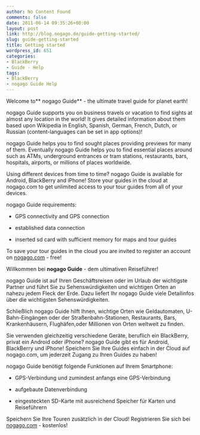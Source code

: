 ```yaml
---
author: No Content Found
comments: false
date: 2011-06-14 09:35:26+00:00
layout: post
link: http://blog.nogago.de/guide-getting-started/
slug: guide-getting-started
title: Getting started
wordpress_id: 651
categories:
- BlackBerry
- Guide - Help
tags:
- BlackBerry
- nogago Guide Help
---
```


Welcome to** nogago Guide** - the ultimate travel guide for planet earth!

nogago Guide supports you on business travels or vacation to find sights at almost any location in the world! It gives detailed information about them based upon Wikipedia in English, Spanish, German, French, Dutch, or Russian (content-languages can be set in app options)!

nogago Guide helps you to find sought places providing previews for many of them. Eventually nogago Guide helps you to find essential places around such as ATMs, underground entrances or tram stations, restaurants, bars, hospitals, airports, or millions of places worldwide.

Using different devices from time to time? nogago Guide is available for Android, BlackBerry and iPhone! Store your guides in the cloud at nogago.com to get unlimited access to your tour guides from all of your devices.

nogago Guide requirements:



	
  * GPS connectivity and GPS connection

	
  * established data connection

	
  * inserted sd card with sufficient memory for maps and tour guides




To save your tour guides in the cloud you are invited to register an account on [nogago.com](https://www.nogago.com/userRegister/index) - free!

Willkommen bei **nogago Guide** - dem ultimativen Reiseführer!

nogago Guide ist auf Ihren Geschäftsreisen oder im Urlaub der wichtigste Partner und führt Sie zu Sehenswürdigkeiten und wichtigen Orten an nahezu jedem Fleck der Erde. Dazu liefert Ihr nogago Guide viele Detailinfos über die wichtigsten Sehenswürdigkeiten.

Schließlich nogago Guide hilft Ihnen, wichtige Orten wie Geldautomaten, U-Bahn-Eingängen oder der Straßenbahn-Stationen, Restaurants, Bars, Krankenhäusern, Flughäfen,oder Millionen von Orten weltweit zu finden.

Sie verwenden gleichzeitig verschiedene Geräte, beruflich ein BlackBerry, privat ein Android oder iPhone? nogago Guide gibt es für Android, BlackBerry und iPhone! Speichern Sie Ihre Guides einfach in der Cloud auf nogago.com, um jederzeit Zugang zu Ihren Guides zu haben!

nogago Guide benötigt folgende Funktionen auf Ihrem Smartphone:



	
  * GPS-Verbindung und zumindest anfangs eine GPS-Verbindung

	
  * aufgebaute Datenverbindung

	
  * eingesteckten SD-Karte mit ausreichend Speicher für Karten und Reiseführern


Speichern Sie Ihre Touren zusätzlich in der Cloud! Registrieren Sie sich bei [nogago.com](https://www.nogago.com/userRegister/index) - kostenlos!
